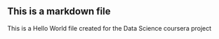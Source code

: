 ## This is a markdown file
This is a Hello World file created for the Data Science coursera project
